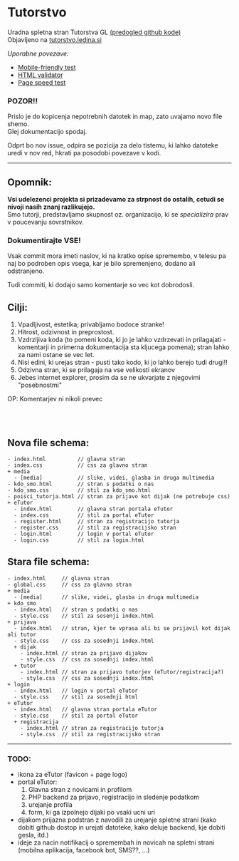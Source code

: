 # Tutorstvo

Uradna spletna stran Tutorstva GL [(predogled github kode)](https://plojyon.github.io/tutorstvo/)  
Objavljeno na [tutorstvo.ledina.si](https://tutorstvo.ledina.si)

*Uporabne povezave:*
+ [Mobile-friendly test](https://search.google.com/test/mobile-friendly)
+ [HTML validator](https://validator.w3.org/)
+ [Page speed test](https://developers.google.com/speed/pagespeed/insights/)

### **POZOR!!**
Prislo je do kopicenja nepotrebnih datotek in map, zato uvajamo novo file shemo.  
Glej dokumentacijo spodaj.  

Odprt bo nov issue, odpira se pozicija za delo tistemu,
ki lahko datoteke uredi v nov red, hkrati pa posodobi povezave v kodi.

---

Opomnik:
--------
**Vsi udelezenci projekta si prizadevamo za strpnost do ostalih,
cetudi se nivoji nasih znanj razlikujejo.**  
Smo tutorji, predstavljamo skupnost oz. organizacijo, ki se *specializira*
prav v poucevanju sovrstnikov.

### Dokumentirajte VSE!
Vsak commit mora imeti naslov, ki na kratko opise spremembo,
v telesu pa naj bo podroben opis vsega, kar je bilo spremenjeno,
dodano ali odstranjeno.

Tudi commiti, ki dodajo samo komentarje so vec kot dobrodosli.


Cilji:
------
1. Vpadljivost, estetika; privabljamo bodoce stranke!
2. Hitrost, odzivnost in preprostost.
3. Vzdrzljiva koda (to pomeni koda, ki jo je lahko vzdrzevati in prilagajati - komentarji in primerna dokumentacija sta kljucega pomena); stran lahko za nami ostane se vec let.
4. Nisi edini, ki urejas stran - pusti tako kodo, ki jo lahko berejo tudi drugi!!
5. Odzivna stran, ki se prilagaja na vse velikosti ekranov
6. Jebes internet explorer, prosim da se ne ukvarjate z njegovimi "posebnostmi"

OP: Komentarjev ni nikoli prevec

<br><br>


## Nova file schema:
```
- index.html          // glavna stran
- index.css           // css za glavno stran
+ media
  - [media]           // slike, videi, glasba in druga multimedia
- kdo_smo.html        // stran s podatki o nas
- kdo_smo.css         // stil za kdo_smo.html
- poisci_tutorja.html // stran za prijavo kot dijak (ne potrebuje css)
+ eTutor
  - index.html        // glavna stran portala eTutor
  - index.css	      // stil za portal eTutor
  - register.html     // stran za registracijo tutorja
  - register.css      // stil za registracijsko stran
  - login.html        // login v portal eTutor
  - login.css         // stil za login.html
```

## Stara file schema:
```
- index.html     // glavna stran
- global.css     // css za glavno stran
+ media
  - [media]      // slike, videi, glasba in druga multimedia
+ kdo_smo
  - index.html   // stran s podatki o nas
  - style.css    // stil za sosenji index.html
+ prijava
  - index.html   // stran, kjer te vprasa ali bi se prijavil kot dijak ali tutor
  - style.css    // css za sosednji index.html
  + dijak
    - index.html // stran za prijavo dijakov
    - style.css  // css za sosednji index.html
  + tutor
    - index.html // stran za prijavo tutorjev (eTutor/registracija?)
    - style.css  // css za sosednji index.html
+ login
  - index.html   // login v portal eTutor
  - style.css    // stil za sosednji html
+ eTutor
  - index.html   // glavna stran portala eTutor
  - style.css	 // stil za portal eTutor
  + registracija
    - index.html // stran za registracijo tutorja
    - style.css  // stil za registracijsko stran
```
---


### TODO:
 - ikona za eTutor (favicon + page logo)
 - portal eTutor:
	1. Glavna stran z novicami in profilom
	2. PHP backend za prijavo, registracijo in sledenje podatkom
	3. urejanje profila
	4. form, ki ga izpolnejo dijaki po vsaki ucni uri
 - dijakom prijazna podstran z navodili za urejanje spletne strani (kako dobiti github dostop in urejati datoteke, kako deluje backend, kje dobiti gesla, itd.)
 - ideje za nacin notifikacij o spremembah in novicah na spletni strani (mobilna aplikacija, facebook bot, SMS??, ...)
